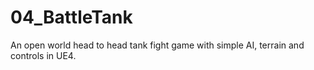 # 04_BattleTank
An open world head to head tank fight game with simple AI, terrain and controls in UE4.
